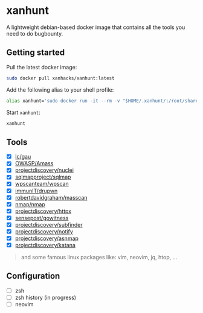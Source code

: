 # xanhunt

A lightweight debian-based docker image that contains all the tools you need to do bugbounty.

## Getting started

Pull the latest docker image:

```bash
sudo docker pull xanhacks/xanhunt:latest
```

Add the following alias to your shell profile:

```bash
alias xanhunt='sudo docker run -it --rm -v "$HOME/.xanhunt/:/root/shared/" --hostname xanhunt xanhacks/xanhunt bash'
```

Start `xanhunt`:

```bash
xanhunt
```

## Tools

- [x] [lc/gau](https://github.com/lc/gau)
- [x] [OWASP/Amass](https://github.com/OWASP/Amass)
- [x] [projectdiscovery/nuclei](https://github.com/projectdiscovery/nuclei)
- [x] [sqlmapproject/sqlmap](https://github.com/sqlmapproject/sqlmap)
- [x] [wpscanteam/wpscan](https://github.com/wpscanteam/wpscan)
- [x] [immunIT/drupwn](https://github.com/immunIT/drupwn)
- [x] [robertdavidgraham/masscan](https://github.com/robertdavidgraham/masscan)
- [x] [nmap/nmap](https://github.com/nmap/nmap)
- [x] [projectdiscovery/httpx](https://github.com/projectdiscovery/httpx)
- [x] [sensepost/gowitness](https://github.com/sensepost/gowitness)
- [x] [projectdiscovery/subfinder](https://github.com/projectdiscovery/subfinder)
- [x] [projectdiscovery/notify](https://github.com/projectdiscovery/notify)
- [x] [projectdiscovery/asnmap](https://github.com/projectdiscovery/asnmap)
- [x] [projectdiscovery/katana](https://github.com/projectdiscovery/katana)

> and some famous linux packages like: vim, neovim, jq, htop, ...

## Configuration

- [ ] zsh
- [ ] zsh history (in progress)
- [ ] neovim

